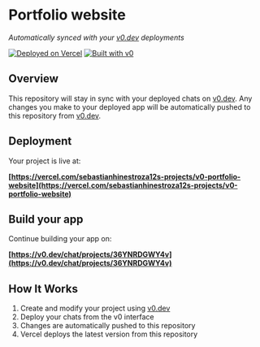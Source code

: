 # Portfolio website

*Automatically synced with your [v0.dev](https://v0.dev) deployments*

[![Deployed on Vercel](https://img.shields.io/badge/Deployed%20on-Vercel-black?style=for-the-badge&logo=vercel)](https://vercel.com/sebastianhinestroza12s-projects/v0-portfolio-website)
[![Built with v0](https://img.shields.io/badge/Built%20with-v0.dev-black?style=for-the-badge)](https://v0.dev/chat/projects/36YNRDGWY4v)

## Overview

This repository will stay in sync with your deployed chats on [v0.dev](https://v0.dev).
Any changes you make to your deployed app will be automatically pushed to this repository from [v0.dev](https://v0.dev).

## Deployment

Your project is live at:

**[https://vercel.com/sebastianhinestroza12s-projects/v0-portfolio-website](https://vercel.com/sebastianhinestroza12s-projects/v0-portfolio-website)**

## Build your app

Continue building your app on:

**[https://v0.dev/chat/projects/36YNRDGWY4v](https://v0.dev/chat/projects/36YNRDGWY4v)**

## How It Works

1. Create and modify your project using [v0.dev](https://v0.dev)
2. Deploy your chats from the v0 interface
3. Changes are automatically pushed to this repository
4. Vercel deploys the latest version from this repository